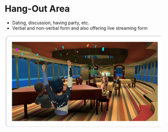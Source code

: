 # Hang-Out Area

* Dating, discussion, having party, etc.
* Verbal and non-verbal form and also offering live streaming form

![](<../.gitbook/assets/image (5).png>)

